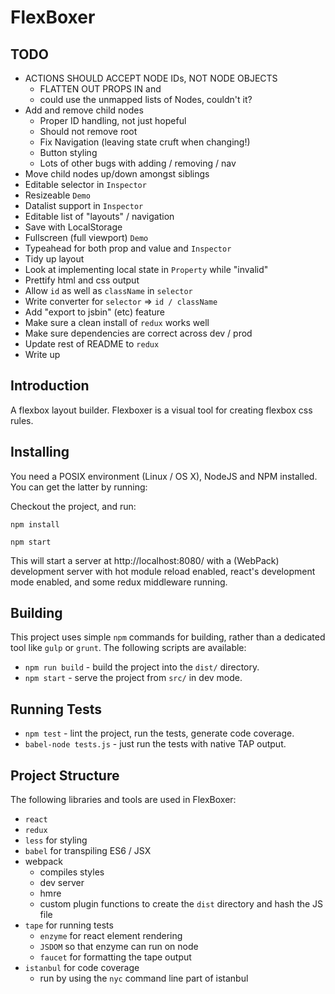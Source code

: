 FlexBoxer
=========

## TODO

* ACTIONS SHOULD ACCEPT NODE IDs, NOT NODE OBJECTS
  * FLATTEN OUT PROPS IN <Tree> and <Node>
  * <Output> could use the unmapped lists of Nodes, couldn't it?
* Add and remove child nodes
  * Proper ID handling, not just hopeful
  * Should not remove root
  * Fix Navigation (leaving state cruft when changing!)
  * Button styling
  * Lots of other bugs with adding / removing / nav
* Move child nodes up/down amongst siblings
* Editable selector in `Inspector`
* Resizeable `Demo`
* Datalist support in `Inspector`
* Editable list of "layouts" / navigation
* Save with LocalStorage
* Fullscreen (full viewport) `Demo`
* Typeahead for both prop and value and `Inspector`
* Tidy up layout
* Look at implementing local state in `Property` while "invalid"
* Prettify html and css output
* Allow `id` as well as `className` in `selector`
* Write converter for `selector` => `id / className`
* Add "export to jsbin" (etc) feature
* Make sure a clean install of `redux` works well
* Make sure dependencies are correct across dev / prod
* Update rest of README to `redux`
* Write up

## Introduction

A flexbox layout builder.  Flexboxer is a visual tool for creating flexbox css
rules.

## Installing

You need a POSIX environment (Linux / OS X), NodeJS and NPM installed.  You can
get the latter by running:

Checkout the project, and run:

`npm install`

`npm start`

This will start a server at http://localhost:8080/ with a (WebPack) development
server with hot module reload enabled, react's development mode enabled, and
some redux middleware running.

## Building

This project uses simple `npm` commands for building, rather than a dedicated
tool like `gulp` or `grunt`.  The following scripts are available:

* `npm run build` - build the project into the `dist/` directory.
* `npm start` - serve the project from `src/` in dev mode.

## Running Tests

* `npm test` - lint the project, run the tests, generate code coverage.
* `babel-node tests.js` - just run the tests with native TAP output.

## Project Structure

The following libraries and tools are used in FlexBoxer:

* `react`
* `redux`
* `less` for styling
* `babel` for transpiling ES6 / JSX
* webpack
  * compiles styles
  * dev server
  * hmre
  * custom plugin functions to create the `dist` directory and hash the JS file
* `tape` for running tests
  * `enzyme` for react element rendering
  * `JSDOM` so that enzyme can run on node
  * `faucet` for formatting the tape output
* `istanbul` for code coverage
  * run by using the `nyc` command line part of istanbul
